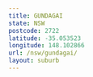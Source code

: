 ```yaml
---
title: GUNDAGAI
state: NSW
postcode: 2722
latitude: -35.053523
longitude: 148.102866
url: /nsw/gundagai/
layout: suburb
---
```

